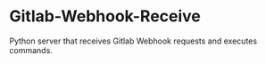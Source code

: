 # Gitlab-Webhook-Receive

Python server that receives Gitlab Webhook requests and executes commands.

